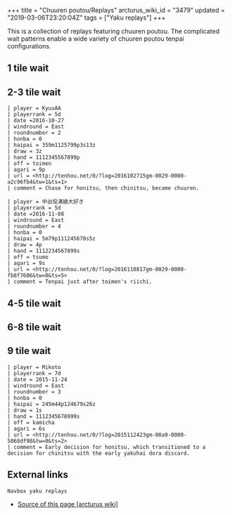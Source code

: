 +++
title = "Chuuren poutou/Replays"
arcturus_wiki_id = "3479"
updated = "2019-03-06T23:20:04Z"
tags = ["Yaku replays"]
+++

This is a collection of replays featuring chuuren poutou. The complicated wait patterns enable a
wide variety of chuuren poutou tenpai configurations.

## 1 tile wait

## 2-3 tile wait

```Replay/Tenhou.net|
| player = KyuuAA
| playerrank = 5d
| date =2016-10-27
| windround = East
| roundnumber = 2
| honba = 0
| haipai = 359m1125799p3s13z
| draw = 3z
| hand = 1112345567899p
| off = toimen
| agari = 9p
| url = <http://tenhou.net/0/?log=2016102715gm-0029-0000-a2c96fb4&tw=1&ts=1>
| comment = Chase for honitsu, then chinitsu, became chuuren.
```

```Replay/Tenhou.net|
| player = 中出役滿娘大好き
| playerrank = 5d
| date =2016-11-08
| windround = East
| roundnumber = 4
| honba = 0
| haipai = 5m79p111245678s5z
| draw = 4p
| hand = 1112234567899s
| off = tsumo
| agari = 9s
| url = <http://tenhou.net/0/?log=2016110817gm-0029-0000-fb8f7606&tw=0&ts=5>
| comment = Tenpai just after toimen's riichi.
```

## 4-5 tile wait

## 6-8 tile wait

## 9 tile wait

```Replay/Tenhou.net|
| player = Mikoto
| playerrank = 7d
| date = 2015-11-24
| windround = East
| roundnumber = 3
| honba = 0
| haipai = 245m44p124679s26z
| draw = 1s
| hand = 1112345678999s
| off = kamicha
| agari = 6s
| url = <http://tenhou.net/0/?log=2015112423gm-00a9-0000-5068df98&tw=0&ts=2>
| comment = Early decision for honitsu, which transitioned to a decision for chinitsu with the early yakuhai dora discard.
```

## External links

`Navbox yaku replays`

- [Source of this page [arcturus wiki]](http://arcturus.su/wiki/Chuuren_poutou/Replays)
